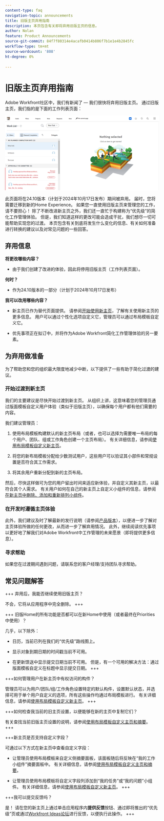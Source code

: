 ```yaml
---
content-type: faq
navigation-topic: announcements
title: 旧版主页弃用指南
description: 本页包含有关即将弃用旧版主页的信息。
author: Nolan
feature: Product Announcements
source-git-commit: 84f7f80314e4acafb0414b806f7b1e1e4b2845fc
workflow-type: tm+mt
source-wordcount: '808'
ht-degree: 0%

---
```


# 旧版主页弃用指南

Adobe Workfront社区中，我们有新闻了 — 我们很快将弃用旧版主页。 通过旧版主页，我们指的是下面的工作列表页面：

![](assets/legacy-home-worklist-view.png)

此页面将在24.10版本（计划于2024年10月17日发布）期间被弃用。 届时，您将需要迁移到新的Home Experience。 如果您一直使用旧版主页来管理您的工作，请不要担心！ 除了不断改进新主页之外，我们还一直忙于构建称为“优先级”的简化工作管理体验。
但是，我们知道这样的更改可能会造成干扰，我们想尽一切可能帮助实现您的过渡。 本页包含有关到底将发生什么变化的信息、有关如何准备进行转换的建议以及对常见问题的一些回答。

## 弃用信息

**将更改哪些内容？**

* 由于我们创建了改进的体验，因此将停用旧版主页（工作列表页面）。

**何时？**

* 作为24.10版本的一部分（计划于2024年10月17日发布）

**我可以改用哪些内容？**

* 新主页已作为替代页面提供。 请参阅[开始使用新主页](/help/quicksilver/workfront-basics/using-home/new-home/get-started-with-new-home.md)，了解有关使用新主页的更多信息。 用户可以通过个性化选项自定义它，管理员可以通过布局模板自定义它。

* 优先事项正在拟订中，并将作为Adobe Workfront简化工作管理体验的另一要素。

## 为弃用做准备

为了帮助您和您的组织最大限度地减少中断，以下提供了一些有助于简化过渡的建议。

### 开始过渡到新主页

我们的主要建议是尽快开始过渡到新主页。 从组织上讲，这意味着您的管理员通过版面模板自定义用户体验（类似于旧版主页），以确保每个用户都有他们需要的内容。

我们建议管理员：

1. 使用布局模板构建默认的新主页布局（或者，也可以选择为需要唯一布局的每个用户、团队、组或工作角色创建一个主页布局）。 有关详细信息，请参阅[使用布局模板自定义新主页](/help/quicksilver/administration-and-setup/customize-workfront/use-layout-templates/customize-new-home-layout-template.md)。

1. 将您的新布局模板分配给少数测试用户，这些用户可以验证其小部件和常规设置是否符合其工作需求。

1. 将其余用户重新分配到新的主页布局。

然后，尽快这样做可为您的用户留出时间来适应新体验，并自定义其新主页，以最符合其个人需求。 有关用户如何在自己的新主页上自定义小组件的信息，请参阅[在新主页中删除、添加和重新排列小组件](/help/quicksilver/workfront-basics/using-home/new-home/add-edit-remove-widgets-in-new-home.md)。

### 在开发时遵循主页体验

此外，我们建议及时了解最新的发行说明（请参阅[产品版本](/help/quicksilver/product-announcements/product-releases/product-releases.md)），以便进一步了解对主页体验所做的任何更改，从而进一步了解弃用情况。 此外，继续阅读优先事项以更好地了解我们对Adobe Workfront中工作管理的未来愿景（即将提供更多信息）。

### 寻求帮助

如果您在过渡期间遇到问题，请联系您的客户经理/支持团队寻求帮助。

## 常见问题解答

+++ 弃用后，我能否继续使用旧版主页？

不会，它将从应用程序中完全删除。
+++

+++ 旧版Home的所有功能是否都可以在新Home中使用（或者最终在Priorities中使用）？

几乎，以下除外：

* 日历，当前已列在我们的“优先级”路线图上。

* 显示对象到期日期的时间戳当前不可用。

* 在更新馈送中显示提交日期当前不可用。 但是，有一个可用的解决方法：通过版面模板自定义在标题中显示提交日期。
+++

+++如何管理用户在新主页中有权访问的构件？

管理员可以为用户/团队/组/工作角色设置特定的默认构件，设置默认状态，并选择可用于单个用户自定义的选项，所有这些操作均通过布局模板进行。 有关详细信息，请参阅[使用布局模板自定义新主页](/help/quicksilver/administration-and-setup/customize-workfront/use-layout-templates/customize-new-home-layout-template.md)。
+++

+++如何检查我当前的旧主页设置，以便能够在新的主页中复制它们？

有关查找当前旧版主页设置的说明，请参阅[使用布局模板自定义主页和摘要](/help/quicksilver/administration-and-setup/customize-workfront/use-layout-templates/customize-home-summary-layout-template.md)。
+++

+++新主页是否支持自定义字段？

可通过以下方式在新主页中查看自定义字段：

* 让管理员使用布局模板来自定义侧摘要面板，该面板随后将反映在“我的工作小组件”摘要面板中。 有关详细信息，请参阅[使用布局模板自定义主页和摘要](/help/quicksilver/administration-and-setup/customize-workfront/use-layout-templates/customize-home-summary-layout-template.md)。

* 让管理员使用布局模板将自定义字段列添加到“我的任务”或“我的问题”小组件。 有关详细信息，请参阅[使用布局模板自定义新主页](/help/quicksilver/administration-and-setup/customize-workfront/use-layout-templates/customize-new-home-layout-template.md)。
+++

+++我可以提交反馈吗？

是！ 请在您的新主页上通过单击应用程序内&#x200B;**提供反馈**&#x200B;按钮、通过即将推出的“优先级”页或通过[Workfront Ideas论坛](https://experienceleaguecommunities.adobe.com/t5/workfront-ideas/idb-p/workfront-ideas)进行反馈，以便执行此操作。
+++
